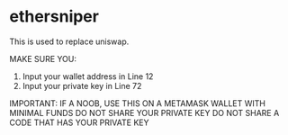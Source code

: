 # ethersniper

This is used to replace uniswap.

MAKE SURE YOU:
1) Input your wallet address in Line 12 
2) Input your private key in Line 72

IMPORTANT:
IF A NOOB, USE THIS ON A METAMASK WALLET WITH MINIMAL FUNDS
DO NOT SHARE YOUR PRIVATE KEY
DO NOT SHARE A CODE THAT HAS YOUR PRIVATE KEY
